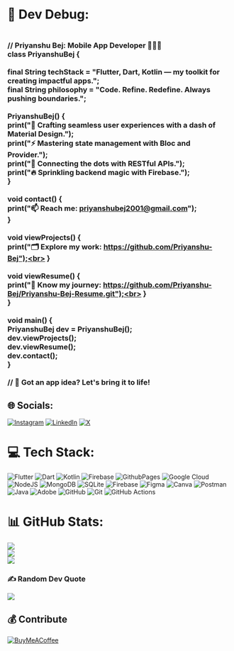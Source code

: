 # 💫 Dev Debug:
### <br>// Priyanshu Bej: Mobile App Developer 🧑‍💻🚀<br>class PriyanshuBej {<br><br> final String techStack = "Flutter, Dart, Kotlin — my toolkit for creating impactful apps.";<br> final String philosophy = "Code. Refine. Redefine. Always pushing boundaries.";<br><br>  PriyanshuBej() {<br>    print("🌟 Crafting seamless user experiences with a dash of Material Design.");<br>    print("⚡️ Mastering state management with Bloc and Provider.");<br>    print("🔗 Connecting the dots with RESTful APIs.");<br>    print("🔥 Sprinkling backend magic with Firebase.");<br>  }<br><br>  void contact() {<br>    print("📫 Reach me: priyanshubej2001@gmail.com");<br>  }<br><br>  void viewProjects() {<br>    print("🗂️ Explore my work: https://github.com/Priyanshu-Bej");<br>  }<br><br>  void viewResume() {<br>    print("📄 Know my journey: https://github.com/Priyanshu-Bej/Priyanshu-Bej-Resume.git");<br>  }<br>}<br><br>void main() {<br>  PriyanshuBej dev = PriyanshuBej();<br>  dev.viewProjects();<br>  dev.viewResume();<br>  dev.contact();<br>}<br><br>// 🚀 Got an app idea? Let's bring it to life!<br>


## 🌐 Socials:
[![Instagram](https://img.shields.io/badge/Instagram-%23E4405F.svg?logo=Instagram&logoColor=white)](https://instagram.com/priyanshu_bej) [![LinkedIn](https://img.shields.io/badge/LinkedIn-%230077B5.svg?logo=linkedin&logoColor=white)](https://linkedin.com/in/priyanshubej) [![X](https://img.shields.io/badge/X-black.svg?logo=X&logoColor=white)](https://x.com/Priyanshu3000) 

# 💻 Tech Stack:
![Flutter](https://img.shields.io/badge/Flutter-%2302569B.svg?style=for-the-badge&logo=Flutter&logoColor=white) ![Dart](https://img.shields.io/badge/dart-%230175C2.svg?style=for-the-badge&logo=dart&logoColor=white) ![Kotlin](https://img.shields.io/badge/kotlin-%237F52FF.svg?style=for-the-badge&logo=kotlin&logoColor=white) ![Firebase](https://img.shields.io/badge/firebase-%23039BE5.svg?style=for-the-badge&logo=firebase) ![GithubPages](https://img.shields.io/badge/github%20pages-121013?style=for-the-badge&logo=github&logoColor=white) ![Google Cloud](https://img.shields.io/badge/GoogleCloud-%234285F4.svg?style=for-the-badge&logo=google-cloud&logoColor=white) ![NodeJS](https://img.shields.io/badge/node.js-6DA55F?style=for-the-badge&logo=node.js&logoColor=white) ![MongoDB](https://img.shields.io/badge/MongoDB-%234ea94b.svg?style=for-the-badge&logo=mongodb&logoColor=white) ![SQLite](https://img.shields.io/badge/sqlite-%2307405e.svg?style=for-the-badge&logo=sqlite&logoColor=white) ![Firebase](https://img.shields.io/badge/firebase-a08021?style=for-the-badge&logo=firebase&logoColor=ffcd34) ![Figma](https://img.shields.io/badge/figma-%23F24E1E.svg?style=for-the-badge&logo=figma&logoColor=white) ![Canva](https://img.shields.io/badge/Canva-%2300C4CC.svg?style=for-the-badge&logo=Canva&logoColor=white) ![Postman](https://img.shields.io/badge/Postman-FF6C37?style=for-the-badge&logo=postman&logoColor=white) ![Java](https://img.shields.io/badge/java-%23ED8B00.svg?style=for-the-badge&logo=openjdk&logoColor=white) ![Adobe](https://img.shields.io/badge/adobe-%23FF0000.svg?style=for-the-badge&logo=adobe&logoColor=white) ![GitHub](https://img.shields.io/badge/github-%23121011.svg?style=for-the-badge&logo=github&logoColor=white) ![Git](https://img.shields.io/badge/git-%23F05033.svg?style=for-the-badge&logo=git&logoColor=white) ![GitHub Actions](https://img.shields.io/badge/github%20actions-%232671E5.svg?style=for-the-badge&logo=githubactions&logoColor=white)
# 📊 GitHub Stats:
![](https://github-readme-stats.vercel.app/api?username=Priyanshu-Bej&theme=github_dark&hide_border=true&include_all_commits=true&count_private=true)<br/>
![](https://github-readme-streak-stats.herokuapp.com/?user=Priyanshu-Bej&theme=github_dark&hide_border=true)<br/>
![](https://github-readme-stats.vercel.app/api/top-langs/?username=Priyanshu-Bej&theme=github_dark&hide_border=true&include_all_commits=true&count_private=true&layout=compact)

### ✍️ Random Dev Quote
![](https://quotes-github-readme.vercel.app/api?type=horizontal&theme=radical)

  ## 💰 Contribute
  [![BuyMeACoffee](https://img.shields.io/badge/Buy%20Me%20a%20Coffee-ffdd00?style=for-the-badge&logo=buy-me-a-coffee&logoColor=black)](https://buymeacoffee.com/PriyanshuBej) 

  
<!-- Proudly created with GPRM ( https://gprm.itsvg.in ) -->
